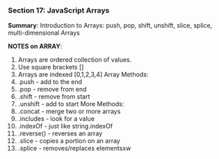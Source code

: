 ### Section 17: JavaScript Arrays
**Summary**: Introduction to Arrays: push, pop, shift, unshift, slice, splice, multi-dimensional Arrays

**NOTES on ARRAY**: 
1. Arrays are ordered collection of values.
2. Use square brackets []
3. Arrays are indexed [0,1,2,3,4]
Array Methods:
4. .push - add to the end 
5. .pop - remove from end
6. .shift - remove from start
7. .unshift - add to start
More Methods:
8. .concat - merge two or more arrays
9. .includes - look for a value
10. .indexOf - just like string.indexOf
11. .reverse() - reverses an array
12. .slice - copies a portion on an array
13. .splice - removes/replaces elementsxw